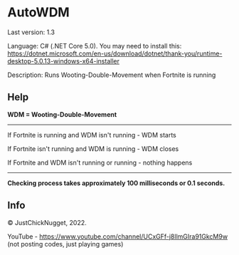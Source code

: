 # AutoWDM
Last version: 1.3

Language: C# (.NET Core 5.0). You may need to install this: https://dotnet.microsoft.com/en-us/download/dotnet/thank-you/runtime-desktop-5.0.13-windows-x64-installer

Description: Runs Wooting-Double-Movement when Fortnite is running

## Help
**WDM = Wooting-Double-Movement**

---

If Fortnite is running and WDM isn't running - WDM starts

If Fortnite isn't running and WDM is running -  WDM closes

If Fortnite and WDM isn't running or running - nothing happens

---

**Checking process takes approximately 100 milliseconds or 0.1 seconds.**

## Info
© JustChickNugget, 2022.

YouTube - https://www.youtube.com/channel/UCxGFf-j8llmGIra91GkcM9w (not posting codes, just playing games)
